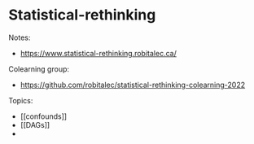 # Statistical-rethinking

Notes:
* https://www.statistical-rethinking.robitalec.ca/

Colearning group:
* https://github.com/robitalec/statistical-rethinking-colearning-2022

Topics: 
* [[confounds]]
* [[DAGs]]
* 